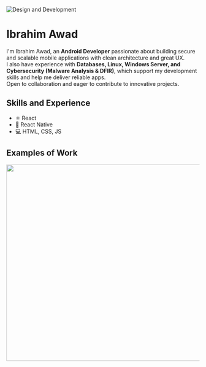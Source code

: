 ![Design and Development](https://github.com/adriantwarog/adriantwarog/blob/master/freeCodeCamp.jpg)

# Ibrahim Awad
I'm Ibrahim Awad, an **Android Developer** passionate about building secure and scalable mobile applications with clean architecture and great UX.  
I also have experience with **Databases, Linux, Windows Server, and Cybersecurity (Malware Analysis & DFIR)**, which support my development skills and help me deliver reliable apps.  
Open to collaboration and eager to contribute to innovative projects.  

## Skills and Experience
* ⚛ React
* 📱 React Native
* 💻 HTML, CSS, JS

## Examples of Work
<img src="https://github.com/adriantwarog/adriantwarog/blob/master/covid19.gif" width="512" >
